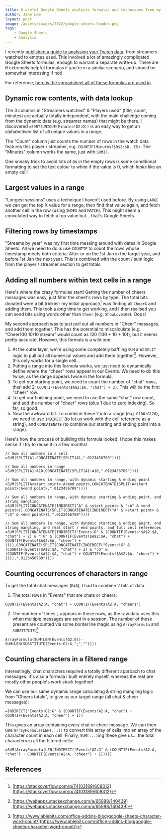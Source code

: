 ```yaml
---
title: 6 useful Google Sheets analysis formulas and techniques from my Twitch data analysis
author: Jake Lee
layout: post
image: /assets/images/2022/google-sheets-header.png
tags:
    - Google Sheets
    - Analysis
---
```


I recently [published a guide to analysing your Twitch data](https://jakelee.co.uk/analysing-my-twitch-data), from streamers watched to emotes used. This involved a lot of amazingly complicated Google Sheets formulas, enough to warrant a separate write-up. There are 6 extremely helpful formulas if you're in a similar scenario, and should be somewhat interesting if not!

For reference, [here is the spreadsheet all of these formulas are used in](https://docs.google.com/spreadsheets/d/16bE6egEtML9t6rPVaqtLMZU7pPjixSlmG_JhVQ0dJkY/edit).

## Dynamic row contents, with data lookup
The 3 columns in "Streamers watched" & "Players used" (title, count, minutes) are actually totally independent, with the main challenge coming from the dynamic data (e.g. streamer names) that might be there. I discovered `=SORT(UNIQUE(Minutes!D2:D))` is an easy way to get an alphabetised list of all unique values in a range.

The "Count" column just counts the number of rows in the watch data features this player / streamer, e.g. `COUNTIF(Minutes!$D$2:$D, E5)`. The "Minutes" column works the same, just with `SUMIF`.

One sneaky trick to avoid lots of `0`s in the empty rows is some conditional formatting to set the text colour to white if the value is 0, which *looks* like an empty cell! 

## Largest values in a range
"Longest sessions" uses a technique I haven't used before. By using `LARGE` we can get the top X value for a range, then find that value again, and fetch another cell in the row (using `INDEX` and `MATCH`). This might seem a convoluted way to fetch a top value but... that's Google Sheets.

## Filtering rows by timestamps
"Streams by year" was my first time messing around with dates in Google Sheets. All we need to do is use `COUNTIF` to count the rows whose timestamp meets both criteria: After or on the 1st Jan in the target year, and before 1st Jan the next year. This is combined with the count / sum logic from the player / streamer section to get totals.

## Adding all numbers within text cells in a range
Here's where the crazy formulas start! Getting the number of cheers messages was easy, just filter the sheet's rows by type. The total bits donated were a bit trickier: my initial approach[^initial-cheers] was finding all `CheerX` and adding them. This took a *long* time to get working, and I then realised you can send bits using words other than `Cheer` (e.g. `ShowLove100`). Oops!

[^initial-cheers]: [https://stackoverflow.com/q/74103189/608312](https://stackoverflow.com/q/74103189/608312)

My second approach was to just pull out all numbers in "Cheer" messages, and add them together. This has the potential to miscalculate (e.g. "Cheer100 10/10 stream" would count as 120 (100 + 10 + 10)), but it seems pretty accurate. However, this formula is a wild one:
1. At the outer layer, we're using some completely baffling `SUM` and `SPLIT` logic to pull out all numerical values and add them together[^sum-split]. However, this only works for a single cell...
2. Putting a range into this formula works, we just need to dynamically define where the "cheer" rows appear in our Events. We need to do this twice, as the range appears twice in the formula.
3. To get our starting point, we need to count the number of "chat" rows, then add 2: `COUNTIF(Events!$A$2:$A, "chat") + 2)`. This will be the first "cheer" row. 
4. To get our finishing point, we need to use the same "chat" row count, and add the number of "cheer" rows (plus 1 due to zero indexing). So far, so good.
5. Now the awkward bit. To combine these 2 into a range (e.g. `G100:G120`), we need to use `INDIRECT` (to let us work with the cell reference as a string), and `CONCATENATE` (to combine our starting and ending point into a range).

Here's how the process of building this formula looked, I hope this makes sense if I try to reuse it in a few months!
```text
// Sum all numbers in a cell
=SUM(SPLIT(A1,CONCATENATE(SPLIT(A1,".0123456789"))))

// Sum all numbers in range
=SUM(SPLIT(A1:A10,CONCATENATE(SPLIT(A1:A10,".0123456789"))))

// Sum all numbers in range, with dynamic starting & ending point
=SUM(SPLIT(A<start point>:A<end point>,CONCATENATE(SPLIT(A<start point>:A<end point>,".0123456789"))))

// Sum all numbers in range, with dynamic starting & ending point, and string mangling
=SUM(SPLIT(CONCATENATE(INDIRECT("A" & <start point> & ":A" & <end point>)),CONCATENATE(SPLIT(CONCATENATE(INDIRECT("A" & <start point> & ":A" & <end point>)),".0123456789"))))

// Sum all numbers in range, with dynamic starting & ending point, and string mangling, and real start / end points, and full cell references
=SUM(SPLIT(CONCATENATE(INDIRECT("Events!G" & (COUNTIF(Events!$A$2:$A, "chat") + 2) & ":G" & (COUNTIF(Events!$A$2:$A, "chat") + COUNTIF(Events!$A$2:$A, "cheer") + 1))),CONCATENATE(SPLIT(CONCATENATE(INDIRECT("Events!G" & (COUNTIF(Events!$A$2:$A, "chat") + 2) & ":G" & (COUNTIF(Events!$A$2:$A, "chat") + COUNTIF(Events!$A$2:$A, "cheer") + 1))),".0123456789"))))
```

[^sum-split]: [https://webapps.stackexchange.com/a/65988/140439](https://webapps.stackexchange.com/a/65988/140439)

## Counting occurrences of characters in range
To get the total chat messages (`B40`), I had to combine 2 bits of data:
1. The total rows in "Events" that are chats or cheers: 
```
COUNTIF(Events!A2:A, "chat") + COUNTIF(Events!A2:A, "cheers")
```
2. The number of times `;` appears in these rows, as the raw data uses this when multiple messages are sent in a session. The number of these present are counted via some borderline magic using `ArrayFormula` and `SUBSTITUTE`:[^chat-messages] 
```
ArrayFormula(SUM(LEN(Events!G2:G))-SUM(LEN(SUBSTITUTE(Events!G2:G,";",""))))
```

[^chat-messages]: [https://www.ablebits.com/office-addins-blog/google-sheets-character-word-count/](https://www.ablebits.com/office-addins-blog/google-sheets-character-word-count/)

## Counting characters in a filtered range
Interestingly, chat characters required a totally different approach to chat messages. It's also a formula I built entirely myself, whereas the rest are mostly other people's work stuck together!

We can use our same dynamic range calculating & string mangling logic from "Cheers totals", to give us our target range (all chat & cheer messages):
```
=INDIRECT("Events!G2:G" & (COUNTIF(Events!A2:A, "chat") + COUNTIF(Events!A2:A, "cheer") + 1))
```

This gives an array containing every chat or cheer message. We can then use `ArrayFormula(LEN(...))` to convert this array of cells into an array of the character count in each cell. Finally, `SUM(...)`ing these give us... the total characters in all the filtered cells:

```
=SUM(ArrayFormula(LEN(INDIRECT("Events!G2:G" & (COUNTIF(Events!A2:A, "chat") + COUNTIF(Events!A2:A, "cheer") + 1)))))
```

## References
